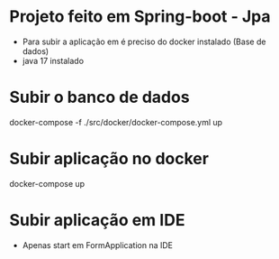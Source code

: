 # Projeto feito em Spring-boot - Jpa
- Para subir a aplicação em é preciso do docker instalado (Base de dados)
- java 17 instalado

# Subir o banco de dados
docker-compose -f ./src/docker/docker-compose.yml up


# Subir aplicação no docker
docker-compose up

# Subir aplicação em IDE
  - Apenas start em FormApplication na IDE





